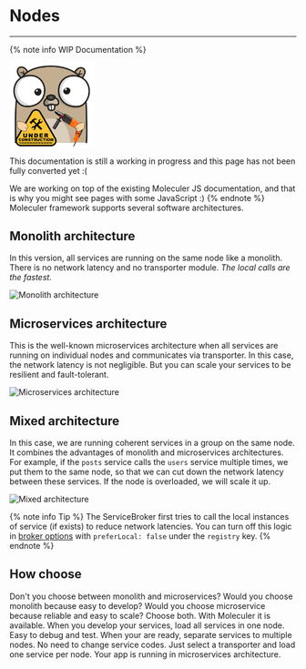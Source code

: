 # Nodes

---

{% note info WIP Documentation %}

<img src="assets/under_construction.png" width=150/>

This documentation is still a working in progress and this page has not been fully converted yet :(

We are working on top of the existing Moleculer JS documentation, and that is why you might see pages with some JavaScript :)
{% endnote %}
Moleculer framework supports several software architectures.

## Monolith architecture

In this version, all services are running on the same node like a monolith. There is no network latency and no transporter module. _The local calls are the fastest._

![Monolith architecture](/images/monolith-architecture.png)

## Microservices architecture

This is the well-known microservices architecture when all services are running on individual nodes and communicates via transporter. In this case, the network latency is not negligible. But you can scale your services to be resilient and fault-tolerant.

![Microservices architecture](/images/microservices-architecture.png)

## Mixed architecture

In this case, we are running coherent services in a group on the same node. It combines the advantages of monolith and microservices architectures.
For example, if the `posts` service calls the `users` service multiple times, we put them to the same node, so that we can cut down the network latency between these services. If the node is overloaded, we will scale it up.

![Mixed architecture](/images/mixed-architecture.png)

{% note info Tip %}
The ServiceBroker first tries to call the local instances of service (if exists) to reduce network latencies. You can turn off this logic in [broker options](broker.html#Broker-options) with `preferLocal: false` under the `registry` key.
{% endnote %}

## How choose

Don't you choose between monolith and microservices? Would you choose monolith because easy to develop? Would you choose microservice because reliable and easy to scale?
Choose both. With Moleculer it is available. When you develop your services, load all services in one node. Easy to debug and test. When your are ready, separate services to multiple nodes. No need to change service codes. Just select a transporter and load one service per node. Your app is running in microservices architecture.
